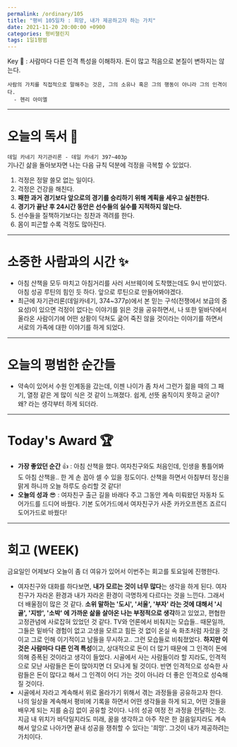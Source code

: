 ```yaml
---
permalink: /ordinary/105
title: "평비 105일차 : 희망, 내가 제공하고자 하는 가치"
date: 2021-11-20 20:00:00 +0900
categories: 평비챌린지
tags: 1일1평범 
---
```

Key 🔑 : 사람마다 다른 인격 특성을 이해하자. 돈이 많고 적음으로 본질이 변하지는 않는다.
```
사람의 가치를 직접적으로 말해주는 것은, 그의 소유나 혹은 그의 행동이 아니라 그의 인격이다.
  - 헨리 아미엘
```

---
# 오늘의 독서 📕
`데일 카네기 자기관리론 - 데일 카네기 397~403p`  
기나긴 삶을 돌아보자면 나는 다음 규칙 덕분에 걱정을 극복할 수 있었다.  
1. 걱정은 정말 쓸모 없는 일이다.
2. 걱정은 건강을 해친다.
3. **패한 과거 경기보다 앞으로의 경기를 승리하기 위해 계획을 세우고 실천한다.**
4. **경기가 끝난 후 24시간 동안은 선수들의 실수를 지적하지 않는다.**
5. 선수들을 질책하기보다는 칭찬과 격려를 한다.
6. 몸이 피곤할 수록 걱정도 많아진다.

---
# 소중한 사람과의 시간 ✨
- 아침 산책을 모두 마치고 아침거리를 사러 서브웨이에 도착했는데도 9시 반이었다. 아침 성공 루틴의 힘인 듯 하다. 앞으로 루틴으로 만들어봐야겠다.
- 최근에 자기관리론(데일카네기, 374~377p)에서 본 믿는 구석(전쟁에서 보급의 중요성)이 있으면 걱정이 없다는 이야기를 읽은 것을 공유하면서, 나 또한 밑바닥에서 올라온 사람이기에 어떤 상황이 닥쳐도 굶어 죽진 않을 것이라는 이야기를 하면서 서로의 가족에 대한 이야기를 하게 되었다.

---
# 오늘의 평범한 순간들
- 약속이 있어서 수원 인계동을 갔는데, 이젠 나이가 좀 차서 그런가 젊을 때의 그 패기, 열정 같은 게 많이 식은 것 같이 느껴졌다. 쉽게, 선뜻 움직이지 못하고 굳이? 왜? 라는 생각부터 하게 되더라.

---
# Today's Award 🏆
- **가장 좋았던 순간** 👍 : 아침 산책을 했다. 여자친구와도 처음인데, 인생을 통틀어봐도 아침 산책을.. 한 게 손 꼽아 셀 수 있을 정도이다. 산책을 하면서 아침부터 정신을 맑게 하니까 오늘 하루도 승리할 것 같다!
- **오늘의 성과** 😎 : 여자친구 출근 길을 바래다 주고 그동안 계속 미뤄왔던 자동차 도어가드를 드디어 바꿨다. 기본 도어가드에서 여자친구가 사준 카카오프렌즈 죠르디 도어가드로 바꿨다!

---
# 회고 (WEEK)
금요일인 어제보다 오늘이 좀 더 여유가 있어서 이번주는 회고를 토요일에 진행한다.  
- 여자친구와 대화를 하다보면, **내가 모르는 것이 너무 많다**는 생각을 하게 된다. 여자친구가 자라온 환경과 내가 자라온 환경이 극명하게 다르다는 것을 느낀다. 그래서 더 배울점이 많은 것 같다. **소위 말하는 '도시', '서울', '부자' 라는 것에 대해서 '시골', '지방', '소박' 에 가까운 삶을 살아온 나는 부정적으로 생각**하고 있었고, 편협한 고정관념에 사로잡혀 있었던 것 같다. TV와 언론에서 비춰지는 모습들.. 때문일까, 그들은 밑바닥 경험이 없고 고생을 모르고 힘든 것 없이 온실 속 화초처럼 자랐을 것이고 그로 인해 이기적이고 남들을 무시하고.. 그런 모습들로 비춰졌었다. **하지만 이것은 사람마다 다른 인격 특성**이고, 상대적으로 돈이 더 많기 때문에 그 인격이 돈에 의해 증폭된 것이라고 생각이 들었다. 시골에서 사는 사람들이라 할 지라도, 인격적으로 모난 사람들은 돈이 많아지면 더 모나게 될 것이다. 반면 인격적으로 성숙한 사람들은 돈이 많다고 해서 그 인격이 어디 가는 것이 아니라 더 좋은 인격으로 성숙해질 것이다.
- 시골에서 자라고 계속해서 위로 올라가기 위해서 겪는 과정들을 공유하고자 한다. 나의 일상을 계속해서 평비에 기록을 하면서 어떤 생각들을 하게 되고, 어떤 것들을 배우게 되는 지를 숨김 없이 공유할 것이다. 나의 성공 여정 전 과정을 전달하는 것. 지금 내 위치가 바닥일지라도 미래, 꿈을 생각하고 아주 작은 한 걸음일지라도 계속해서 앞으로 나아가면 끝내 성공을 쟁취할 수 있다는 '희망'. 그것이 내가 제공하려는 가치이다.